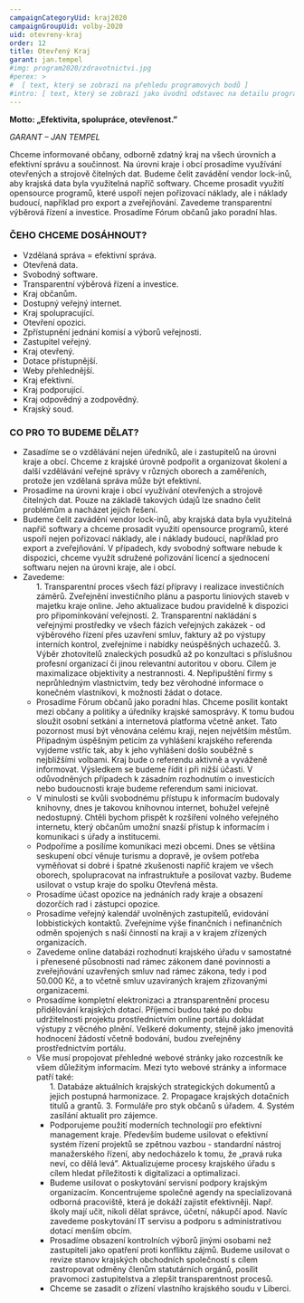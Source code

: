 ```yaml
---
campaignCategoryUid: kraj2020
campaignGroupUid: volby-2020
uid: otevreny-kraj
order: 12
title: Otevřený Kraj
garant: jan.tempel
#img: program2020/zdravotnictvi.jpg
#perex: >
#  [ text, který se zobrazí na přehledu programových bodů ]
#intro: [ text, který se zobrazí jako úvodní odstavec na detailu programového bodu ]
---
```


__Motto: „Efektivita, spolupráce, otevřenost.”__

_GARANT – JAN TEMPEL_

Chceme informované občany, odborně zdatný kraj na všech úrovních a efektivní správu a součinnost. Na úrovni kraje i obcí prosadíme využívání otevřených a strojově čitelných dat. 
Budeme čelit zavádění vendor lock-inů, aby krajská data byla využitelná napříč softwary. Chceme prosadit využití opensource programů, které uspoří nejen pořizovací náklady, ale i náklady budoucí, například pro export a zveřejňování. Zavedeme transparentní výběrová řízení a investice. Prosadíme Fórum občanů jako poradní hlas. 

### ČEHO CHCEME DOSÁHNOUT?

- Vzdělaná správa = efektivní správa.
- Otevřená data.
- Svobodný software.
- Transparentní výběrová řízení a investice.
- Kraj občanům.
- Dostupný veřejný internet.
- Kraj spolupracující.
- Otevření opozici.
- Zpřístupnění jednání komisí a výborů veřejnosti.
- Zastupitel veřejný.
- Kraj otevřený.
- Dotace přístupnější.
- Weby přehlednější.
- Kraj efektivní.
- Kraj podporující.
- Kraj odpovědný a zodpovědný.
- Krajský soud.

### CO PRO TO BUDEME DĚLAT? 

- Zasadíme se o vzdělávání nejen úředníků, ale i zastupitelů na úrovni kraje a obcí. Chceme z krajské úrovně podpořit a organizovat školení a další vzdělávání veřejné správy v různých oborech a zaměřeních, protože jen vzdělaná správa může být efektivní.
- Prosadíme na úrovni kraje i obcí využívání otevřených a strojově čitelných dat. Pouze na základě takových údajů lze snadno čelit problémům a nacházet jejich řešení.
- Budeme čelit zavádění vendor lock-inů, aby krajská data byla využitelná napříč softwary a chceme prosadit využití opensource programů, které uspoří nejen pořizovací náklady, ale i náklady budoucí, například pro export a zveřejňování. V případech, kdy svobodný software nebude k dispozici, chceme využít sdružené pořizování licencí a sjednocení softwaru nejen na úrovni kraje, ale i obcí.
- Zavedeme:
  <ul>
  1. Transparentní proces všech fází přípravy i realizace investičních záměrů. Zveřejnění investičního plánu a pasportu liniových staveb v majetku kraje online. Jeho aktualizace budou pravidelně k dispozici pro připomínkování veřejností. 
  2. Transparentní nakládání s veřejnými prostředky ve všech fázích veřejných zakázek - od výběrového řízení přes uzavření smluv, faktury až po výstupy interních kontrol, zveřejníme i nabídky neúspěšných uchazečů. 
  3. Výběr zhotovitelů znaleckých posudků až po konzultaci s příslušnou profesní organizací či jinou relevantní autoritou v oboru. Cílem je maximalizace objektivity a nestrannosti. 
  4. Nepřipuštění firmy s neprůhledným vlastnictvím, tedy bez věrohodné informace o konečném vlastníkovi, k možnosti žádat o dotace.
- Prosadíme Fórum občanů jako poradní hlas. Chceme posílit kontakt mezi občany a politiky a úředníky krajské samosprávy. K tomu budou sloužit osobní setkání a internetová platforma včetně anket. Tato pozornost musí být věnována celému kraji, nejen největším městům. Případným úspěšným peticím za vyhlášení krajského referenda vyjdeme vstříc tak, aby k jeho vyhlášení došlo souběžně s nejbližšími volbami. Kraj bude o referendu aktivně a vyváženě informovat. Výsledkem se budeme řídit i při nižší účasti. V odůvodněných případech k zásadním rozhodnutím o investicích nebo budoucnosti kraje budeme referendum sami iniciovat.
- V minulosti se kvůli svobodnému přístupu k informacím budovaly knihovny, dnes je takovou knihovnou internet, bohužel veřejně nedostupný. Chtěli bychom přispět k rozšíření volného veřejného internetu, který občanům umožní snazší přístup k informacím i komunikaci s úřady a institucemi.
- Podpoříme a posílíme komunikaci mezi obcemi. Dnes se většina seskupení obcí věnuje turismu a dopravě, je ovšem potřeba vyměňovat si dobré i špatné zkušenosti napříč krajem ve všech oborech, spolupracovat na infrastruktuře a posilovat vazby. Budeme usilovat o vstup kraje do spolku Otevřená města.
- Prosadíme účast opozice na jednáních rady kraje a obsazení dozorčích rad i zástupci opozice.
- Prosadíme veřejný kalendář uvolněných zastupitelů, evidování lobbistických kontaktů. Zveřejníme výše finančních i nefinančních odměn spojených s naší činností na kraji a v krajem zřízených organizacích.
- Zavedeme online databázi rozhodnutí krajského úřadu v samostatné i přenesené působnosti nad rámec zákonem dané povinnosti a zveřejňování uzavřených smluv nad rámec zákona, tedy i pod 50.000 Kč, a to včetně smluv uzavíraných krajem zřizovanými organizacemi.
- Prosadíme kompletní elektronizaci a ztransparentnění procesu přidělování krajských dotací. Příjemci budou také po dobu udržitelnosti projektu prostřednictvím online portálu dokládat výstupy z věcného plnění. Veškeré dokumenty, stejně jako jmenovitá hodnocení žádostí včetně bodování, budou zveřejněny prostřednictvím portálu.
- Vše musí propojovat přehledné webové stránky jako rozcestník ke všem důležitým informacím. Mezi tyto webové stránky a informace patří také: 
  <ul>
  1. Databáze aktuálních krajských strategických dokumentů a jejich postupná harmonizace.  
  2. Propagace krajských dotačních titulů a grantů. 
  3. Formuláře pro styk občanů s úřadem. 
  4. Systém zasílání aktualit pro zájemce.
- Podporujeme použití moderních technologií pro efektivní management kraje. Především budeme usilovat o efektivní systém řízení projektů se zpětnou vazbou - standardní nástroj manažerského řízení, aby nedocházelo k tomu, že „pravá ruka neví, co dělá levá”. Aktualizujeme procesy krajského úřadu s cílem hledat příležitosti k digitalizaci a optimalizaci.
- Budeme usilovat o poskytování servisní podpory krajským organizacím. Koncentrujeme společné agendy na specializovaná odborná pracoviště, která je dokáží zajistit efektivněji. Např. školy mají učit, nikoli dělat správce, účetní, nákupčí apod. Navíc zavedeme poskytování IT servisu a podporu s administrativou dotací menším obcím.
- Prosadíme obsazení kontrolních výborů jinými osobami než zastupiteli jako opatření proti konfliktu zájmů. Budeme usilovat o revize stanov krajských obchodních společností s cílem zastropovat odměny členům statutárních orgánů, posílit pravomoci zastupitelstva a zlepšit transparentnost procesů.
- Chceme se zasadit o zřízení vlastního krajského soudu v Liberci.